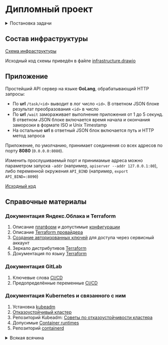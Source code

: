 # Дипломный проект

<details>
<summary>Постановка задачи</summary>

### Цели:

1. Подготовить облачную инфраструктуру на базе облачного провайдера Яндекс.Облако.
1. Запустить и сконфигурировать Kubernetes кластер.
1. Установить и настроить систему мониторинга.
1. Настроить и автоматизировать сборку тестового приложения с использованием Docker-контейнеров.
1. Настроить CI для автоматической сборки и тестирования.
1. Настроить CD для автоматического развёртывания приложения.

---
### Создание облачной инфраструктуры

Для начала необходимо подготовить облачную инфраструктуру в Яндекс.Облаке при помощи **Terraform**.

Предварительная подготовка к установке и запуску Kubernetes кластера.

1. Создайте сервисный аккаунт, который будет в дальнейшем использоваться **Terraform** для работы с инфраструктурой с необходимыми и достаточными правами. Не стоит использовать права суперпользователя
1. Подготовьте [backend](https://www.terraform.io/docs/language/settings/backends/index.html) для **Terraform**:  
   а. Рекомендуемый вариант: [Terraform Cloud](https://app.terraform.io/)  
   б. Альтернативный вариант: S3 bucket в созданном Яндекс.Облако аккаунте
1. Настройте [workspaces](https://www.terraform.io/docs/language/state/workspaces.html)  
   а. Рекомендуемый вариант: создайте два workspace: *stage* и *prod*. В случае выбора этого варианта все последующие шаги должны учитывать факт существования нескольких workspace.  
   б. Альтернативный вариант: используйте один workspace, назвав его *stage*. Пожалуйста, не используйте workspace, создаваемый **Terraform**-ом по-умолчанию (*default*).
1. Создайте VPC с подсетями в разных зонах доступности.
1. Убедитесь, что теперь вы можете выполнить команды `terraform destroy` и `terraform apply` без дополнительных ручных действий.
1. В случае использования [Terraform Cloud](https://app.terraform.io/) в качестве [backend](https://www.terraform.io/docs/language/settings/backends/index.html) убедитесь, что применение изменений успешно проходит, используя web-интерфейс Terraform cloud.

Ожидаемые результаты:

1. **Terraform** сконфигурирован и создание инфраструктуры посредством **Terraform** возможно без дополнительных ручных действий.
1. Полученная конфигурация инфраструктуры является предварительной, поэтому в ходе дальнейшего выполнения задания возможны изменения.

---
### Создание Kubernetes кластера

На этом этапе необходимо создать [Kubernetes](https://kubernetes.io/ru/docs/concepts/overview/what-is-kubernetes/)
кластер на базе предварительно созданной инфраструктуры.
Требуется обеспечить доступ к ресурсам из Интернета.

Это можно сделать двумя способами:

1. Рекомендуемый вариант: самостоятельная установка **Kubernetes** кластера.  
  а. При помощи **Terraform** подготовить как минимум 3 виртуальных машины **Compute Cloud** для создания **Kubernetes**-кластера. Тип виртуальной машины следует выбрать самостоятельно с учётом требовании к производительности и стоимости. Если в дальнейшем поймете, что необходимо сменить тип инстанса, используйте **Terraform** для внесения изменений.  
  б. Подготовить **ansible** конфигурации, можно воспользоваться, например [Kubespray](https://kubernetes.io/docs/setup/production-environment/tools/kubespray/)  
  в. Задеплоить **Kubernetes** на подготовленные ранее инстансы, в случае нехватки каких-либо ресурсов вы всегда можете создать их при помощи **Terraform**.
1. Альтернативный вариант: воспользуйтесь сервисом [Yandex Managed Service for Kubernetes](https://cloud.yandex.ru/services/managed-kubernetes)  
  а. С помощью terraform resource для [kubernetes](https://registry.terraform.io/providers/yandex-cloud/yandex/latest/docs/resources/kubernetes_cluster) создать региональный мастер kubernetes с размещением нод в разных 3 подсетях  
  б. С помощью terraform resource для [kubernetes node group](https://registry.terraform.io/providers/yandex-cloud/yandex/latest/docs/resources/kubernetes_node_group)

Ожидаемый результат:

1. Работоспособный **Kubernetes** кластер.
1. В файле `~/.kube/config` находятся данные для доступа к кластеру.
1. Команда `kubectl get pods --all-namespaces` отрабатывает без ошибок.

---
### Создание тестового приложения

Для перехода к следующему этапу необходимо подготовить тестовое приложение,
эмулирующее основное приложение разрабатываемое вашей компанией.

Способ подготовки:

1. Рекомендуемый вариант:  
   а. Создайте отдельный **git** репозиторий с простым **nginx** конфигом, который будет отдавать статические данные.  
   б. Подготовьте **Dockerfile** для создания образа приложения.  
1. Альтернативный вариант:  
   а. Используйте любой другой код, главное, чтобы был самостоятельно создан **Dockerfile**.

Ожидаемый результат:

1. **Git** репозиторий с тестовым приложением и **Dockerfile**.
1. Регистр с собранным **docker image**. В качестве регистра может быть [DockerHub](https://hub.docker.com/) или [Yandex Container Registry](https://cloud.yandex.ru/services/container-registry), созданный также с помощью **terraform**.

---
### Подготовка cистемы мониторинга и деплой приложения

Уже должны быть готовы конфигурации для автоматического создания облачной инфраструктуры и поднятия **Kubernetes** кластера.  
Теперь необходимо подготовить конфигурационные файлы для настройки нашего **Kubernetes** кластера.

Цель:
1. Задеплоить в кластер [prometheus](https://prometheus.io/), [grafana](https://grafana.com/), [alertmanager](https://github.com/prometheus/alertmanager), [экспортер](https://github.com/prometheus/node_exporter) основных метрик **Kubernetes**.
1. Задеплоить тестовое приложение, например, [nginx](https://www.nginx.com/) сервер отдающий статическую страницу.

Рекомендуемый способ выполнения:
1. Воспользовать пакетом [kube-prometheus](https://github.com/prometheus-operator/kube-prometheus), который уже включает в себя [Kubernetes оператор](https://operatorhub.io/) для [grafana](https://grafana.com/), [prometheus](https://prometheus.io/), [alertmanager](https://github.com/prometheus/alertmanager) и [node_exporter](https://github.com/prometheus/node_exporter). При желании можете собрать все эти приложения отдельно.
1. Для организации конфигурации использовать [qbec](https://qbec.io/), основанный на [jsonnet](https://jsonnet.org/). Обратите внимание на имеющиеся функции для интеграции **helm** конфигов и [helm charts](https://helm.sh/)
1. Если на первом этапе вы не воспользовались [Terraform Cloud](https://app.terraform.io/), то задеплойте в кластер [atlantis](https://www.runatlantis.io/) для отслеживания изменений инфраструктуры.

Альтернативный вариант:
1. Для организации конфигурации можно использовать [helm charts](https://helm.sh/)

Ожидаемый результат:
1. **Git** репозиторий с конфигурационными файлами для настройки **Kubernetes**.
2. **Http** доступ к **web** интерфейсу **grafana**.
3. Дашборды в **grafana** отображающие состояние **Kubernetes** кластера.
4. **Http** доступ к тестовому приложению.

---
### Установка и настройка CI/CD

Осталось настроить **CI/CD** систему для автоматической сборки **docker image** и деплоя приложения при изменении кода.

Цель:

1. Автоматическая сборка **docker образа** при коммите в репозиторий с тестовым приложением.
1. Автоматический деплой нового **docker** образа.

Можно использовать [teamcity](https://www.jetbrains.com/ru-ru/teamcity/), [jenkins](https://www.jenkins.io/), [GitLab CI](https://about.gitlab.com/stages-devops-lifecycle/continuous-integration/) или GitHub Actions.

Ожидаемый результат:

1. Интерфейс **CI/CD** сервиса доступен по **http**.
1. При любом коммите в репозиторие с тестовым приложением происходит сборка и отправка в регистр **Docker** образа.
1. При создании тега (например, `v1.0.0`) происходит сборка и отправка с соответствующим **label** в регистр, а также деплой соответствующего **Docker** образа в кластер **Kubernetes**.

---
### Что необходимо для сдачи задания?

1. Репозиторий с конфигурационными файлами **Terraform** и готовность продемонстрировать создание всех ресурсов с нуля.
1. Пример **pull request** с комментариями созданными **atlantis**'ом или снимки экрана из **Terraform Cloud**.
1. Репозиторий с конфигурацией **ansible**, если был выбран способ создания **Kubernetes** кластера при помощи **ansible**.
1. Репозиторий с **Dockerfile** тестового приложения и ссылка на собранный **docker image**.
1. Репозиторий с конфигурацией **Kubernetes** кластера.
1. Ссылка на тестовое приложение и веб интерфейс Grafana с данными доступа.
1. Все репозитории рекомендуется хранить на одном ресурсе (**github, gitlab**)

</details>

## Состав инфраструктуры

[Схема инфраструктуры](https://viewer.diagrams.net/?tags=%7B%7D&target=blank&highlight=0000ff&layers=1&nav=1&title=%D0%A1%D1%85%D0%B5%D0%BC%D0%B0%20%D0%B8%D0%BD%D1%84%D1%80%D0%B0%D1%81%D1%82%D1%80%D1%83%D0%BA%D1%82%D1%83%D1%80%D1%8B.drawio#R7ZxLb6s4FMc%2FTaSZRSvekGXT50hzpUpd3NFsKgecxApgZJyGO59%2BbMAhwU4Kt5CENF1QcrB5nP%2FP9rGxGZn3UfZMQLL4gQMYjgwtyEbmw8gwdG3ssX%2Fc8quweEZpmBMUlIkqwxv6D4qcpXWFApjuJKQYhxQlu0YfxzH06Y4NEILXu8lmONy9agLmUDK8%2BSCUrT9RQBfiKdzK%2FgLRfCGurDvj4kgEROLySdIFCPB6y2Q%2Bjsx7gjEt9qLsHobcecIvRb6nPUc3N0ZgTJtkSPyxNn0hS3f6L7n5ESfmP%2BbLjbi5DxCuyicu75b%2BEi4geBUHkJ9FH5mT9QJR%2BJYAnx9dM9GZbUGjsDws31V5ox%2BQUJhtmcq7fIY4gpT8YknKo%2BbYvrWLTCU04i7XlQKWVtoWW97fJASl6vPNySvHsJ3SNy38pI8H4SdH4Sj9uI7yOnZUCKYwfMUpogjHzOYzh0HCDnBHIVZQ%2F64liFAQ8CtNQIjmyhx35YFNyg7EEDn2E2valpBrWwrH7k0KSYlXgjN2Xidk155MCdub8723txeWbvSgjcY6307Yvj7y9Hxr5BYv3z7m2wf5DH9MQcrd%2F6ek9T6VpphSHLGs6RJSn7tI45KlSVGJz1DGAdkGoa4exZyUlBK8hPc4xEzhhxjHSuXxioYoZslEI8EvxirkhN9llM1523XrI0pQdptwJ72nkHzkWbtgw6oXVFvBh%2Buo8Bj3RYchl1MOgFdKXElv5%2FuasG8scrkentbzEE87qgAsUY6FxKZCYk8lsWv3JLHcZjGnMB%2FyjK8hYO6TC%2FJHdLNcTeGN3rwob6rR35a3OsMhhUnhslYC%2BziKQBy8b%2BioNychnNFuANCl5lgfKxCwlaXc6asNkOO75gyYl1CdSwR0Uda9utSmdXqp5fa%2BudRGc6lLoX5X54qU%2FqXeGzt2wYBTZ0ARfB8bAblR%2F4nJEpIDyluXUdFnMAZJUoVt%2FdXzcjSnKvuOLLs37kt2s73sziXU7XXRO1DXsaVOtXdqea328tqXUJ9%2FVqa7rM4dKXpz3BPLbkuyPyPK1FPLHgEUt4naz7dUBzBdsnO%2Fr%2BG0G21dKVpzTYW2R%2B1%2B646sLgEzEANZ3r%2FiWbjKHiYHhG8Rv31n4W3DEJYTSu9K0vM626c8Z6IeopsjGvKSr5EVc%2BSemj8n4SI6bcHC77ZZl4M2ZY9NUb%2F3NwAnR22ScjAO7vhLLO7HEKQp8nN3A0Jl85ZM1QC7dsh9KV4RHx4itUjHrjeH9NCjFOlgsPMuTRZjy9W24q2EsBEYAoo%2Bdt%2FAqfxfXuEVI%2FZkB96LWPUx9uLJy3zG1juz2qksRaxfO1XhHOlUORKbR%2F8CJXLwd3aU2A0x0a%2BY9IaJHCyeHSZNKXGumPSGiRx1nh0mbkNOxldMesNEjlAHi4l4A3LlpAdOGkz2GAwn1%2BikN04s%2BdVUM05OGq26VyB6A6Jd37ccUghAuthMG%2BsDjcYh6tm3KW53aNSnCvaNRrsObys08hcIE%2BAv57ldjFiNDNNhf09PX6JnfDHwDLheade%2FOVK90piMawjSHxntujSfkMHtr4BSSOLcYmjmZhxcLBMwTkGQcSWoN4LadXaGSpB5Jag3ghosIrkAgqwrQX0RJO58mASJyPcCKqHh9q%2FsdmMxvSC0vx%2F2lP99jTKrKWVn3xEbMGXGpVNmXAxlA24OOx1GPHpz2Hi48doc9odQp8ONR0eocVt39kNLA0ao3dybc0OocUN29ggNuCFTjVuXU3zFDN98eba7sw6%2FWKtfLN2fWOLQ9tJ9tjVz%2B9NWlkfF8n5DuxNXZE9QXbQOMoUZ3QVWOft3hsLwswnBexeHqb4I0RD3Fl%2FPkGug4ucWvp4KX3M%2FqV%2BaD2yrRqiPzMDkezHgatKSbcVir%2BNSoBplPjIF99%2Bdgs03c7qngP2sPvlUNB%2FVh7PMx%2F8B)

Исходный код схемы приведён в файле [infrastructure.drawio](./schema_source/infrastructure.drawio)

## Приложение

Простейший API сервер на языке **GoLang**, обрабатывающий HTTP запросы:
  - По **url** `/task/<id>` выводит в лог число `<id>`. В ответном JSON блоке результат преобразования `<id>` в число
  - По **url** `/wait` замораживает выполнение приложения от 1 до 5 секунд. В ответном JSON блоке включается время начала и окончания заморозки в формате ISO и Unix Timestamp
  - На остальные **url** в ответный JSON блок включается путь и HTTP метод запроса

Приложение, по умолчанию, принимает соединения со всех адресов по порту **8080** (`0.0.0.0:8080`).

Изменить прослушиваемый порт и принимамые адреса можно
параметром запуска `-addr` (например, `apiserver --addr 127.0.0.1:80`),
либо переменной окружения `API_BIND` (например, `export API_BIND=:8090`)

[Исходный код](./app_source/apiserver.go)




## Справочные материалы

### Документация Яндекс.Облака и Terraform
1. Описание [платформ](https://cloud.yandex.ru/docs/compute/concepts/vm-platforms) и допустимые [конфигурации](https://cloud.yandex.ru/docs/compute/concepts/performance-levels)
1. Описание [Terraform провайдера](https://terraform-provider.yandexcloud.net//index)
1. [Создание авторизованных ключей](https://cloud.yandex.ru/docs/iam/operations/authorized-key/create) для доступа через сервисный аккаунт
1. Зеркало дистрибутивов [Terraform](https://hashicorp-releases.yandexcloud.net/terraform/)
1. Документация по языку [Terraform](https://developer.hashicorp.com/terraform/language)

### Документация GitLab
1. Ключевые слова [CI/CD](https://docs.gitlab.com/ee/ci/yaml/)
1. Предопределённые переменные [CI/CD](https://docs.gitlab.com/ee/ci/variables/predefined_variables.html)

### Документация Kubernetes и связанного с ним
1. Установка [kubeadm](https://kubernetes.io/docs/setup/production-environment/tools/kubeadm/install-kubeadm/)
1. [Отказоустойчивый кластер](https://kubernetes.io/docs/setup/production-environment/tools/kubeadm/high-availability/)
1. Репозиторий Kubeadm: [Советы по отказоустойчивости кластера](https://github.com/kubernetes/kubeadm/blob/main/docs/ha-considerations.md#options-for-software-load-balancing)
1. Допусимые [Container runtimes](https://kubernetes.io/docs/setup/production-environment/container-runtimes/)
1. Репозиторий [containerd](https://github.com/containerd/containerd/blob/main/docs/getting-started.md)

<details>
<summary>Всякая всячина</summary>

### Подсказки разной степени полезности
1. Статья: [How to Install Kubernetes Cluster on Debian 11 with Kubeadm](https://www.linuxtechi.com/install-kubernetes-cluster-on-debian/)
1. Статья: [Install Kubernetes Cluster with Ansible on Ubuntu in 5 minutes](https://www.linuxsysadmins.com/install-kubernetes-cluster-with-ansible/)
1. Статья: [Разворачиваем кластер Kubernetes на Debian](https://unlix.ru/разворачиваем-кластер-kubernetes-на-debian/)
1. Статья: [Бекенды для хранения состояния Terraform](https://ru.hexlet.io/courses/terraform-basics/lessons/remote-state/theory_unit)

### Полезные команды

Получение хэша сертификата
```console
openssl x509 -pubkey -in /etc/kubernetes/pki/ca.crt \
    | openssl rsa -pubin -outform der 2>/dev/null \
    | openssl dgst -sha256 -hex | sed 's/^.* //'
```

</details>
